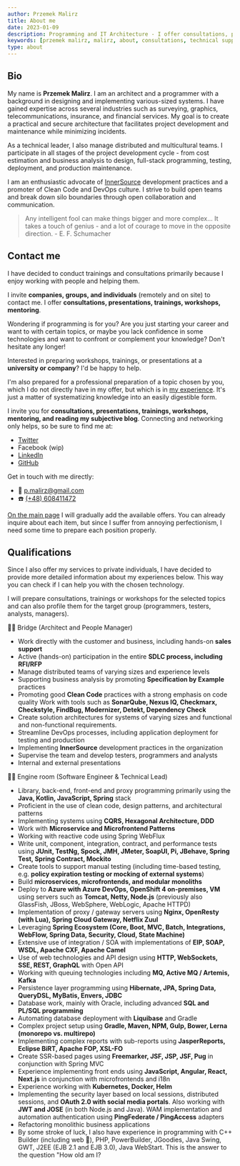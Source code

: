 ```yaml
---
author: Przemek Malirz
title: About me
date: 2023-01-09
description: Programming and IT Architecture - I offer consultations, presentations, trainings, workshops, mentoring!
keywords: [przemek malirz, malirz, about, consultations, technical support, it architecture, programming, workshops, trainings]
type: about
---
```


## Bio

My name is **Przemek Malirz**. I am an architect and a programmer with a background in designing and implementing
various-sized systems. I have gained expertise across several industries such as surveying, graphics,
telecommunications, insurance, and financial services. My goal is to create a practical and secure architecture that
facilitates project development and maintenance while minimizing incidents.

As a technical leader, I also manage distributed and multicultural teams. I participate in all stages of the project
development cycle - from cost estimation and business analysis to design, full-stack programming, testing, deployment,
and production maintenance.

I am an enthusiastic advocate of [InnerSource](https://innersourcecommons.org/ "InnerSource") development practices and
a promoter of Clean Code and DevOps culture. I strive to build open teams and break down silo boundaries through
open collaboration and communication.

> Any intelligent fool can make things bigger and more complex... It takes a touch of genius - and a lot of courage to
> move in the opposite direction. - E. F. Schumacher

## Contact me

I have decided to conduct trainings and consultations primarily because I enjoy working with people and helping them.

I invite **companies, groups, and individuals** (remotely and on site) to contact me.
I offer **consultations, presentations, trainings, workshops, mentoring**.

Wondering if programming is for you? Are you just starting your career and want to
with certain topics, or maybe you lack confidence in some technologies and want to confront or complement your
knowledge? Don't hesitate any longer!

Interested in preparing workshops, trainings, or presentations at a **university or company**? I'd be happy to help.

I'm also prepared for a professional preparation of a topic chosen by you, which I do not directly have in my offer, but
which is in [my experience](#qualifications). It's just a matter of systematizing knowledge into an easily digestible
form.

I invite you for **consultations, presentations, trainings, workshops, mentoring, and reading my subjective blog**.
Connecting and networking only helps, so be sure to find me at:

* [Twitter](https://twitter.com/pmalirz)
* Facebook (wip)
* [LinkedIn](https://www.linkedin.com/in/przemyslawmalirz/)
* [GitHub](https://github.com/pmalirz/)

Get in touch with me directly:

* 📧 [p.malirz@gmail.com](mailto:p.malirz@gmail.com)
* ☎️ [(+48) 608411472](tel:+48608411472)

[On the main page](/en/) I will gradually add the available offers. You can already inquire about each item, but since
I suffer from annoying perfectionism, I need some time to prepare each position properly.

## Qualifications

Since I also offer my services to private individuals, I have decided to provide more detailed information about my
experiences below. This way you can check if I can help you with the chosen technology.

I will prepare consultations, trainings or workshops for the selected topics and can also profile them for the target
group (programmers, testers, analysts, managers).

🧑‍✈️ Bridge (Architect and People Manager)

- Work directly with the customer and business, including hands-on **sales support**
- Active (hands-on) participation in the entire **SDLC process, including RFI/RFP**
- Manage distributed teams of varying sizes and experience levels
- Supporting business analysis by promoting **Specification by Example** practices
- Promoting good **Clean Code** practices with a strong emphasis on code quality Work with tools such as
  **SonarQube, Nexus IQ, Checkmarx, Checkstyle, FindBug, Modernizer, Detekt, Dependency Check**
- Create solution architectures for systems of varying sizes and functional and non-functional requirements.
- Streamline DevOps processes, including application deployment for testing and production
- Implementing **InnerSource** development practices in the organization
- Supervise the team and develop testers, programmers and analysts
- Internal and external presentations

‍👨‍🔧️ Engine room  (Software Engineer & Technical Lead)

- Library, back-end, front-end and proxy programming primarily using the **Java, Kotlin, JavaScript, Spring** stack
- Proficient in the use of clean code, design patterns, and architectural patterns
- Implementing systems using **CQRS, Hexagonal Architecture, DDD**
- Work with **Microservice and Microfrontend Patterns**
- Working with reactive code using Spring WebFlux
- Write unit, component, integration, contract, and performance tests using **JUnit, TestNg, Spock, JMH, JMeter,
  SoapUI, Pi, JBehave, Spring Test, Spring Contract, Mockito**
- Create tools to support manual testing (including time-based testing, e.g. **policy expiration testing or mocking of
  external systems**)
- Build **microservices, microfrontends, and modular monoliths**
- Deploy to **Azure with Azure DevOps, OpenShift 4 on-premises, VM** using servers such as **Tomcat, Netty, Node.js**
  (previously also GlassFish, JBoss, WebSphere, WebLogic, Apache HTTPD)
- Implementation of proxy / gateway servers using **Nginx, OpenResty (with Lua), Spring Cloud Gateway, Netflix Zuul**
- Leveraging **Spring Ecosystem (Core, Boot, MVC, Batch, Integrations, WebFlow, Spring Data, Security, Cloud, State
  Machine)**
- Extensive use of integration / SOA with implementations of **EIP, SOAP, WSDL, Apache CXF, Apache Camel**
- Use of web technologies and API design using **HTTP, WebSockets, SSE, REST, GraphQL** with Open API
- Working with queuing technologies including **MQ, Active MQ / Artemis, Kafka**
- Persistence layer programming using **Hibernate, JPA, Spring Data, QueryDSL, MyBatis, Envers, JDBC**
- Database work, mainly with Oracle, including advanced **SQL and PL/SQL programming**
- Automating database deployment with **Liquibase** and Gradle
- Complex project setup using **Gradle, Maven, NPM, Gulp, Bower, Lerna (monorepo vs. multirepo)**
- Implementing complex reports with sub-reports using **JasperReports, Eclipse BiRT, Apache FOP, XSL-FO**
- Create SSR-based pages using **Freemarker, JSF, JSP, JSF, Pug** in conjunction with Spring MVC
- Experience implementing front ends using **JavaScript, Angular, React, Next.js** in conjunction with microfrontends
  and i18n
- Experience working with **Kubernetes, Docker, Helm**
- Implementing the security layer based on local sessions, distributed sessions, and **OAuth 2.0 with social media
  portals**. Also working with **JWT and JOSE** (in both Node.js and Java). WAM implementation and automation
  authentication using **PingFederate / PingAccess** adapters
- Refactoring monolithic business applications 
- By some stroke of luck, I also have experience in programming with C++ Builder (including web 🤯), PHP, PowerBuilder,
  JGoodies, Java Swing, GWT, J2EE (EJB 2.1 and EJB 3.0), Java WebStart. This is the answer to the question "How old am
  I?
  

